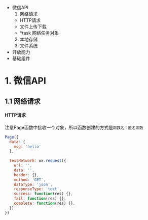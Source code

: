 
- 微信API
  1. 网络请求
    - HTTP请求
    - 文件上传下载
    - *task 网络任务对象
  2. 本地存储
  3. 文件系统
- 开放能力
- 基础组件


# 1. 微信API
## 1.1 网络请求
#### HTTP请求
注意Page函数中接收一个对象，所以函数创建的方式是`函数名：匿名函数`
```javascript
Page({
  data: {
    msg: 'hello'
  },
  
  testNetwork: wx.request({
    url: '',
    data: '',
    header: {},
    method: 'GET',
    dataType: 'json',
    responseType: 'text',
    success: function(res) {},
    fail: function(res) {},
    complete: function(res) {},
  })
})
```
